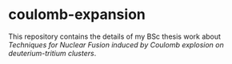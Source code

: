 # coulomb-expansion

This repository contains the details of my BSc thesis work about _Techniques for Nuclear Fusion induced by Coulomb explosion on deuterium-tritium clusters_.
